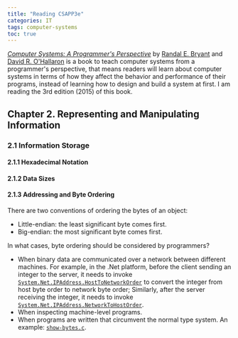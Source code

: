 ```yaml
---
title: "Reading CSAPP3e"
categories: IT
tags: computer-systems
toc: true
---
```


[*Computer Systems: A Programmer's Perspective*](https://csapp.cs.cmu.edu/) by [Randal E. Bryant](http://www.cs.cmu.edu/~bryant) and [David R. O'Hallaron](http://www.cs.cmu.edu/~droh) is a book to teach computer systems from a programmer's perspective, that means readers will learn about computer systems in terms of how they affect the behavior and performance of their programs, instead of learning how to design and build a system at first. I am reading the 3rd edition (2015) of this book.

## Chapter 2. Representing and Manipulating Information

### 2.1 Information Storage

#### 2.1.1 Hexadecimal Notation

#### 2.1.2 Data Sizes

#### 2.1.3 Addressing and Byte Ordering

There are two conventions of ordering the bytes of an object:

- Little-endian: the least significant byte comes first.
- Big-endian: the most significant byte comes first.

In what cases, byte ordering should be considered by programmers?

- When binary data are communicated over a network between different machines. For example, in the .Net platform, before the client sending an integer to the server, it needs to invoke [`System.Net.IPAddress.HostToNetworkOrder`](https://docs.microsoft.com/en-us/dotnet/api/system.net.ipaddress.hosttonetworkorder) to convert the integer from host byte order to network byte order; Similarly, after the server receiving the integer, it needs to invoke [`System.Net.IPAddress.NetworkToHostOrder`](https://docs.microsoft.com/en-us/dotnet/api/system.net.ipaddress.networktohostorder).
- When inspecting machine-level programs.
- When programs are written that circumvent the normal type system. An example: [`show-bytes.c`](https://github.com/alexddhuang/csapp3e/blob/master/ch02/show-bytes.c).
